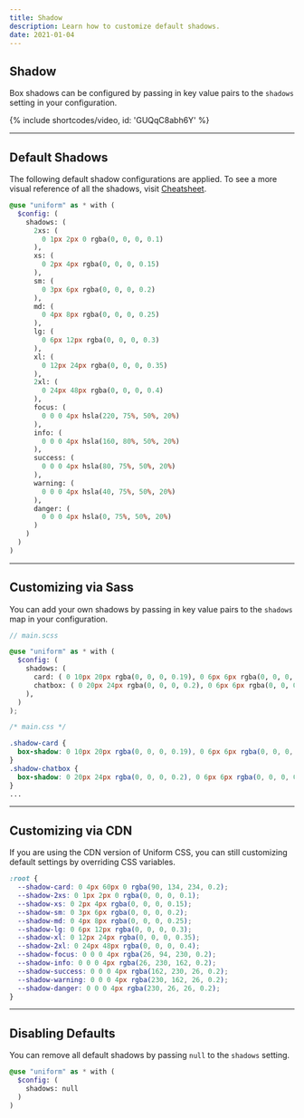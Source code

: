 ```yaml
---
title: Shadow
description: Learn how to customize default shadows.
date: 2021-01-04
---
```


## Shadow

Box shadows can be configured by passing in key value pairs to the `shadows` setting in your configuration.

{% include shortcodes/video, id: 'GUQqC8abh6Y' %}

---

## Default Shadows

The following default shadow configurations are applied. To see a more visual reference of all the shadows, visit [Cheatsheet](/cheatsheet/box-shadows).

```scss
@use "uniform" as * with (
  $config: (
    shadows: (
      2xs: (
        0 1px 2px 0 rgba(0, 0, 0, 0.1)
      ),
      xs: (
        0 2px 4px rgba(0, 0, 0, 0.15)
      ),
      sm: (
        0 3px 6px rgba(0, 0, 0, 0.2)
      ),
      md: (
        0 4px 8px rgba(0, 0, 0, 0.25)
      ),
      lg: (
        0 6px 12px rgba(0, 0, 0, 0.3)
      ),
      xl: (
        0 12px 24px rgba(0, 0, 0, 0.35)
      ),
      2xl: (
        0 24px 48px rgba(0, 0, 0, 0.4)
      ),
      focus: (
        0 0 0 4px hsla(220, 75%, 50%, 20%)
      ),
      info: (
        0 0 0 4px hsla(160, 80%, 50%, 20%)
      ),
      success: (
        0 0 0 4px hsla(80, 75%, 50%, 20%)
      ),
      warning: (
        0 0 0 4px hsla(40, 75%, 50%, 20%)
      ),
      danger: (
        0 0 0 4px hsla(0, 75%, 50%, 20%)
      )
    )
  )
)
```

---

## Customizing via Sass

You can add your own shadows by passing in key value pairs to the `shadows` map in your configuration.

```scss
// main.scss

@use "uniform" as * with (
  $config: (
    shadows: (
      card: ( 0 10px 20px rgba(0, 0, 0, 0.19), 0 6px 6px rgba(0, 0, 0, 0.23) ),
      chatbox: ( 0 20px 24px rgba(0, 0, 0, 0.2), 0 6px 6px rgba(0, 0, 0, 0.25) ),
    ),
  )
);
```

```css
/* main.css */

.shadow-card {
  box-shadow: 0 10px 20px rgba(0, 0, 0, 0.19), 0 6px 6px rgba(0, 0, 0, 0.23);
}
.shadow-chatbox {
  box-shadow: 0 20px 24px rgba(0, 0, 0, 0.2), 0 6px 6px rgba(0, 0, 0, 0.25);
}
...
```

---

## Customizing via CDN

If you are using the CDN version of Uniform CSS, you can still customizing default settings by overriding CSS variables.

```css
:root {
  --shadow-card: 0 4px 60px 0 rgba(90, 134, 234, 0.2);
  --shadow-2xs: 0 1px 2px 0 rgba(0, 0, 0, 0.1);
  --shadow-xs: 0 2px 4px rgba(0, 0, 0, 0.15);
  --shadow-sm: 0 3px 6px rgba(0, 0, 0, 0.2);
  --shadow-md: 0 4px 8px rgba(0, 0, 0, 0.25);
  --shadow-lg: 0 6px 12px rgba(0, 0, 0, 0.3);
  --shadow-xl: 0 12px 24px rgba(0, 0, 0, 0.35);
  --shadow-2xl: 0 24px 48px rgba(0, 0, 0, 0.4);
  --shadow-focus: 0 0 0 4px rgba(26, 94, 230, 0.2);
  --shadow-info: 0 0 0 4px rgba(26, 230, 162, 0.2);
  --shadow-success: 0 0 0 4px rgba(162, 230, 26, 0.2);
  --shadow-warning: 0 0 0 4px rgba(230, 162, 26, 0.2);
  --shadow-danger: 0 0 0 4px rgba(230, 26, 26, 0.2);
}
```

---

## Disabling Defaults

You can remove all default shadows by passing `null` to the `shadows` setting.

```scss
@use "uniform" as * with (
  $config: (
    shadows: null
  )
)
